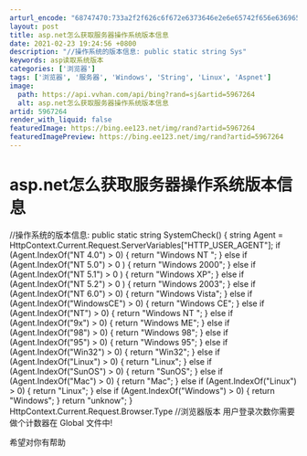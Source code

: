 ```yaml
---
arturl_encode: "68747470:733a2f2f626c6f672e6373646e2e6e65742f656e6369656e71:692f61727469636c652f64657461696c732f35393637323634"
layout: post
title: asp.net怎么获取服务器操作系统版本信息
date: 2021-02-23 19:24:56 +0800
description: "//操作系统的版本信息: public static string Sys"
keywords: asp读取系统版本
categories: ['浏览器']
tags: ['浏览器', '服务器', 'Windows', 'String', 'Linux', 'Aspnet']
image:
  path: https://api.vvhan.com/api/bing?rand=sj&artid=5967264
  alt: asp.net怎么获取服务器操作系统版本信息
artid: 5967264
render_with_liquid: false
featuredImage: https://bing.ee123.net/img/rand?artid=5967264
featuredImagePreview: https://bing.ee123.net/img/rand?artid=5967264
---
```


# asp.net怎么获取服务器操作系统版本信息

//操作系统的版本信息:
public static string SystemCheck()
{
string Agent = HttpContext.Current.Request.ServerVariables["HTTP\_USER\_AGENT"];
if (Agent.IndexOf("NT 4.0") > 0)
{
return "Windows NT ";
}
else if (Agent.IndexOf("NT 5.0") > 0 )
{
return "Windows 2000";
}
else if (Agent.IndexOf("NT 5.1") > 0 )
{
return "Windows XP";
}
else if (Agent.IndexOf("NT 5.2") > 0 )
{
return "Windows 2003";
}
else if (Agent.IndexOf("NT 6.0") > 0)
{
return "Windows Vista";
}
else if (Agent.IndexOf("WindowsCE") > 0)
{
return "Windows CE";
}
else if (Agent.IndexOf("NT") > 0)
{
return "Windows NT ";
}
else if (Agent.IndexOf("9x") > 0)
{
return "Windows ME";
}
else if (Agent.IndexOf("98") > 0)
{
return "Windows 98";
}
else if (Agent.IndexOf("95") > 0)
{
return "Windows 95";
}
else if (Agent.IndexOf("Win32") > 0)
{
return "Win32";
}
else if (Agent.IndexOf("Linux") > 0)
{
return "Linux";
}
else if (Agent.IndexOf("SunOS") > 0)
{
return "SunOS";
}
else if (Agent.IndexOf("Mac") > 0)
{
return "Mac";
}
else if (Agent.IndexOf("Linux") > 0)
{
return "Linux";
}
else if (Agent.IndexOf("Windows") > 0)
{
return "Windows";
}
return "unknow";
}
HttpContext.Current.Request.Browser.Type //浏览器版本
用户登录次数你需要做个计数器在 Global 文件中!
  
希望对你有帮助